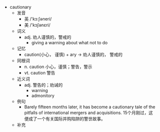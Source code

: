 - cautionary
  - 发音
    - 英 /'kɔːʃəneri/
    - 美 /'kɔʃənɛri/
  - 词义
    - adj. 劝人谨慎的，警戒的
      - giving a warning about what not to do
  - 记忆
    - caution(小心， 谨慎) + ary → 劝人谨慎的， 警戒的
  - 同根词
    - n. caution 小心，谨慎；警告，警示
    - vt. caution 警告
  - 近义词
    - adj. 警告的；劝诫的
      - warning
      - admonitory
  - 例句
    - Barely fifteen months later, it has become a cautionary tale of the pitfalls of international mergers and acquisitions. 15个月刚过，这便成了一个有关国际并购陷阱的警世故事。
  - 补充